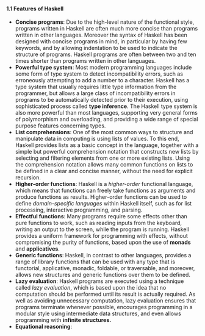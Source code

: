 #### 1.1 Features of Haskell
- **Concise programs**: Due to the high-level nature of the functional style, programs written in Haskell are often much more concise than programs written in other languages. Moreover the syntax of Haskell has been designed with concise programs in mind, in particular by having few keywords, and by allowing indentation to be used to indicate the structure of programs. Haskell programs are often between two and ten times shorter than programs written in other languages.
- **Powerful type system**: Most modern programming languages include some form of type system to detect incompatibility errors, such as erroneously attempting to add a number to a character. Haskell has a type system that usually requires little type information from the programmer, but allows a large class of incompatibility errors in programs to be automatically detected prior to their execution, using sophisticated process called **type inference**. The Haskell type system is also more powerful than most languages, supporting very general forms of polymorphism and overloading, and providing a wide range of special purpose features concerning types.
- **List comprehensions**: One of the most common ways to structure and manipulate data in computing is using lists of values. To this end, Haskell provides lists as a basic concept in the language, together with a simple but powerful comprehension notation that constructs new lists by selecting and filtering elements from one or more existing lists. Using the comprehension notation allows many common functions on lists to be defined in a clear and concise manner, without the need for explicit recursion.
- **Higher-order functions**: Haskell is a *higher-order* functional language, which means that functions can freely take functions as arguments and produce functions as results. Higher-order functions can be used to define *domain-specific languages* within Haskell itself, such as for list processing, interactive programming, and parsing.
- **Effectful functions**: Many programs require some effects other than pure functions to work, such as reading inputs from the keyboard, writing an output to the screen, while the program is running. Haskell provides a uniform framework for programming with effects, without compromising the purity of functions, based upon the use of **monads** and **applicatives**.
- **Generic functions**: Haskell, in contrast to other languages, provides a range of library functions that can be used with any type that is functorial, applicative, monadic, foldable, or traversable, and moreover, allows new structures and generic functions over them to be defined.
- **Lazy evaluation**: Haskell programs are executed using a technique called *lazy evaluation*, which is based upon the idea that no computation should be performed until its result is actually required. As well as avoiding unnecessary computation, lazy evaluation ensures that programs terminate whenever possible, encourages programming in a modular style using intermediate data structures, and even allows programming with **infinite structures.**
- **Equational reasoning**: